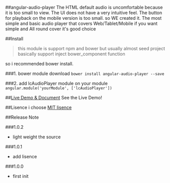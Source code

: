 ##angular-audio-player
The HTML default audio is uncomfortable because it is too small to view. The UI does not have a very intuitive feel. The button for playback on the mobile version is too small. so WE created it. The most simple and basic audio player that covers Web/Tablet/Mobile if you want simple and All round cover it's good choice


##Install

>this module is support npm and bower
but usually almost seed project basically support 
inject bower_component function

so i recommended bower install.

###1. bower module download
`
bower install angular-audio-player --save
`

###2. add lcAudioPlayer module on your module
`
angular.module('yourModule', ['lcAudioPlayer'])
`

##[Live Demo & Document](https://polyglotm.github.io/angular-audio-player/)
See the Live Demo!



##Lisence
i choose [MIT lisence](https://opensource.org/licenses/MIT)

##Release Note

###1.0.2
* light weight the source

###1.0.1
* add lisence

###1.0.0 
* first init
